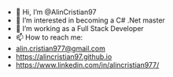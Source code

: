 - 👋 Hi, I’m @AlinCristian97
- 👀 I’m interested in becoming a C# .Net master
- 💞️ I’m working as a Full Stack Developer
- 📫 How to reach me: 
-   alin.cristian977@gmail.com
-   https://alincristian97.github.io
-   https://www.linkedin.com/in/alincristian977/
<!---
AlinCristian97/AlinCristian97 is a ✨ special ✨ repository because its `README.md` (this file) appears on your GitHub profile.
You can click the Preview link to take a look at your changes.
--->

